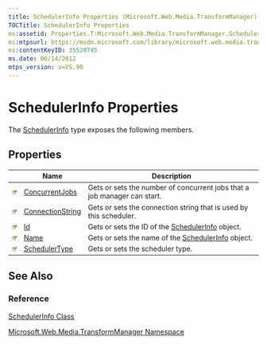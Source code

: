 ```yaml
---
title: SchedulerInfo Properties (Microsoft.Web.Media.TransformManager)
TOCTitle: SchedulerInfo Properties
ms:assetid: Properties.T:Microsoft.Web.Media.TransformManager.SchedulerInfo
ms:mtpsurl: https://msdn.microsoft.com/library/microsoft.web.media.transformmanager.schedulerinfo_properties(v=VS.90)
ms:contentKeyID: 35520745
ms.date: 06/14/2012
mtps_version: v=VS.90
---
```


# SchedulerInfo Properties

The [SchedulerInfo](schedulerinfo-class-microsoft-web-media-transformmanager.md) type exposes the following members.

## Properties

||Name|Description|
|--- |--- |--- |
|![Public property](images/Hh125762.pubproperty(en-us,VS.90).gif "Public property")|[ConcurrentJobs](schedulerinfo-concurrentjobs-property-microsoft-web-media-transformmanager.md)|Gets or sets the number of concurrent jobs that a job manager can start.|
|![Public property](images/Hh125762.pubproperty(en-us,VS.90).gif "Public property")|[ConnectionString](schedulerinfo-connectionstring-property-microsoft-web-media-transformmanager.md)|Gets or sets the connection string that is used by this scheduler.|
|![Public property](images/Hh125762.pubproperty(en-us,VS.90).gif "Public property")|[Id](schedulerinfo-id-property-microsoft-web-media-transformmanager.md)|Gets or sets the ID of the [SchedulerInfo](schedulerinfo-class-microsoft-web-media-transformmanager.md) object.|
|![Public property](images/Hh125762.pubproperty(en-us,VS.90).gif "Public property")|[Name](schedulerinfo-name-property-microsoft-web-media-transformmanager.md)|Gets or sets the name of the [SchedulerInfo](schedulerinfo-class-microsoft-web-media-transformmanager.md) object.|
|![Public property](images/Hh125762.pubproperty(en-us,VS.90).gif "Public property")|[SchedulerType](schedulerinfo-schedulertype-property-microsoft-web-media-transformmanager.md)|Gets or sets the scheduler type.|

## See Also

### Reference

[SchedulerInfo Class](schedulerinfo-class-microsoft-web-media-transformmanager.md)

[Microsoft.Web.Media.TransformManager Namespace](microsoft-web-media-transformmanager-namespace.md)

